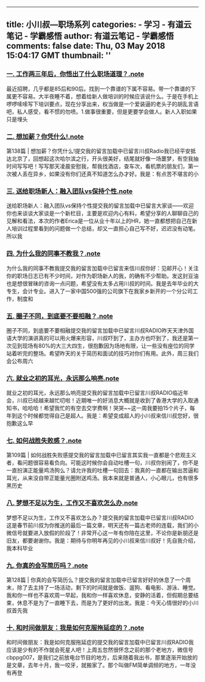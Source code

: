 
---
title: 小川叔—职场系列
categories: 
    - 学习
    - 有道云笔记 - 学霸感悟
author: 有道云笔记 - 学霸感悟
comments: false
date: Thu, 03 May 2018 15:04:17 GMT
thumbnail: ''
---

<div>   
<h3><a href="http://note.youdao.com/publicshare?id=84d7a2458673517088019d426d072366#/61059CED176448C08A2472BD0DAB2C37">一. 工作两三年后，你悟出了什么职场道理？.note</a></h3><p>最近招聘，几乎都是85后和90后。找到一个靠谱的下属不容易。带一个靠谱的下属更不容易。大半夜睡不着，想着给新人做培训的时候应该说什么。于是在手机上啰啰嗦嗦写下培训要点，现在分享出来，权当做是一个爱装逼的老头子的胡乱言语吧，私人感受，看不惯的勿喷。1.做事很重要，但是更要学会做人。新人入职如果只是埋头</p><h3><a href="http://note.youdao.com/publicshare?id=84d7a2458673517088019d426d072366#/89E7AE38572248AD924F3182C17B0D0C">二. 想加薪？你凭什么!.note</a></h3><p>第138篇 | 想加薪？你凭什么!提交我的留言加载中已留言川叔Radio我已经平安抵达北京了，回想起这次哈尔滨之行，开头很美好，结尾就好像一场噩梦，有空我抽时间写写吧！写写那天凌晨安慰我，帮我找酒店，查车次，看机票的朋友们，第一次被人丢在异乡，如果没有你们还真不知道怎么办才好。我是：有点苦不堪言的小</p><h3><a href="http://note.youdao.com/publicshare?id=84d7a2458673517088019d426d072366#/C662E922489E478997DD5E304E2AEBA5">三. 送给职场新人：融入团队vs保持个性.note</a></h3><p>送给职场新人：融入团队vs保持个性提交我的留言加载中已留言大家谈——欢迎你也来谈谈大家谈是一个新栏目，主要是欢迎内心有料，希望分享的人聊聊自己的见解和看法，本次的作者Erica是一位从业十年以上的HR，她一直都想把自己在新人培训过程里看到的问题做一个总结，却又一直担心自己写不好，迟迟没有动笔。所以我</p><h3><a href="http://note.youdao.com/publicshare?id=84d7a2458673517088019d426d072366#/7C5DD7470EAD449580FF8211AF658353">四. 为什么我的同事不教我？.note</a></h3><p>为什么我的同事不教我提交我的留言加载中已留言来信川叔你好：见邮开心！关注你的职场日志已有不少时间，对作为职场新人的我，的确有不少帮助。发这封豆油也是想很冒昧的咨询一点问题，希望没有太多占用川叔的时间。我是去年毕业的大专生，会计专业。进入了一家中国500强的公司旗下在我家乡新开的一个分公司工作，制度和</p><h3><a href="http://note.youdao.com/publicshare?id=84d7a2458673517088019d426d072366#/D4078EE049F540EBBDA872BE40EFA3A2">五. 圈子不同，到底要不要相融？.note</a></h3><p>圈子不同，到底要不要相融提交我的留言加载中已留言川叔RADIO昨天天津外国语大学的演讲真的可以用火爆来形容，川叔吓到了，主办方也吓到了，我还是第一次见到现场有80%的大三大四生，很抱歉因为场地有限，让一些没有座位的同学站着听完的整场。希望昨天的关于简历和面试的技巧对你们有用。此外，周三我们会公布周六</p><h3><a href="http://note.youdao.com/publicshare?id=84d7a2458673517088019d426d072366#/4DAF13C7D44340328A1F9D4939F78400">六. 就业之初的耳光，永远那么响亮.note</a></h3><p>就业之初的耳光，永远那么响亮提交我的留言加载中已留言川叔RADIO临近年会，川叔已经越来越忙叨啦！近期唯一的好消息大概就是收到了香港大学的入取通知书，哈哈哈！希望我忙的有空去交学费啊！哭哭~~这一周我要拍15个片子，每年到这个时候都觉得自己是超人。我是：希望变成超人的小川叔来信川叔您好，很抱歉这么早</p><h3><a href="http://note.youdao.com/publicshare?id=84d7a2458673517088019d426d072366#/99962542C28340948E7695AD9E439B3C">七. 如何战胜失败感？.note</a></h3><p>第109篇 | 如何战胜失败感提交我的留言加载中已留言其实我一直都是个悲观主义者，看问题很容易看负向。可能这时候你会自动吐槽一句，川叔你别闹了，你不是一直扮演正能量鸡汤狗么？请允许我的吐槽一句回去：我真的一直都在输出苦逼和耳光，从来没自带正能量光圈附送鸡汤。我本来就是普通人，小心眼儿，也有很多黑历史</p><h3><a href="http://note.youdao.com/publicshare?id=84d7a2458673517088019d426d072366#/2CE24A21235143DBB186CC89DE681F58">八. 梦想不足以为生，工作又不喜欢怎么办.note</a></h3><p>梦想不足以为生，工作又不喜欢怎么办？提交我的留言加载中已留言川叔RADIO这是春节前川叔为你推送的最后一篇文章，明天还有一篇古老师的连载，我们的小微信号就要进入放假的阶段了！非常开心这一年有你陪在这里，不论你是新朋还是旧友，都要谢谢你。我是：期待与你明年再见的小川叔来信川叔好！先自我介绍，我本科毕业</p><h3><a href="http://note.youdao.com/publicshare?id=84d7a2458673517088019d426d072366#/B19B64B232C345B1B2127E669DE86FE5">九. 你真的会写简历吗？.note</a></h3><p>第128篇 | 你真的会写简历么？提交我的留言加载中已留言好好的休息了一个周末，除了去主持了一场活动，剩下的时间就是做饭、遛狗、看电影、游泳、睡觉。我和你一样也不喜欢周一早起，我和你一样喜欢休息，安静的活着，但假期总要结束，休息不是为了一直睡下去，而是为了更好的出发。我是：今天心情很好的小川叔首先我</p><h3><a href="http://note.youdao.com/publicshare?id=84d7a2458673517088019d426d072366#/3F21337F3AAE46EF9458D0241DFF8F63">十. 和时间做朋友：我是如何克服拖延症的？.note</a></h3><p>和时间做朋友：我是如何克服拖延症的提交我的留言加载中已留言川叔RADIO我应该是少有的不作就会死星人吧！上周五忽然很怀念之前的那个老地方，微信号cbppg007，是我们之前放电台节目的地方，后来随着我出书，那里逐渐开始放的是文章，去年十月，我一咬牙，就搬家了。那个叫做FM简单调频的地方，一年没有再登</p>  
</div>
            